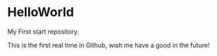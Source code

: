 # HelloWorld
My First start repository.

This is the first real time in Github, wish me have a good in the future!
